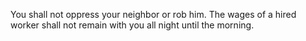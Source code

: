 You shall not oppress your neighbor or rob him. The wages of a hired worker shall not remain with you all night until the morning.

